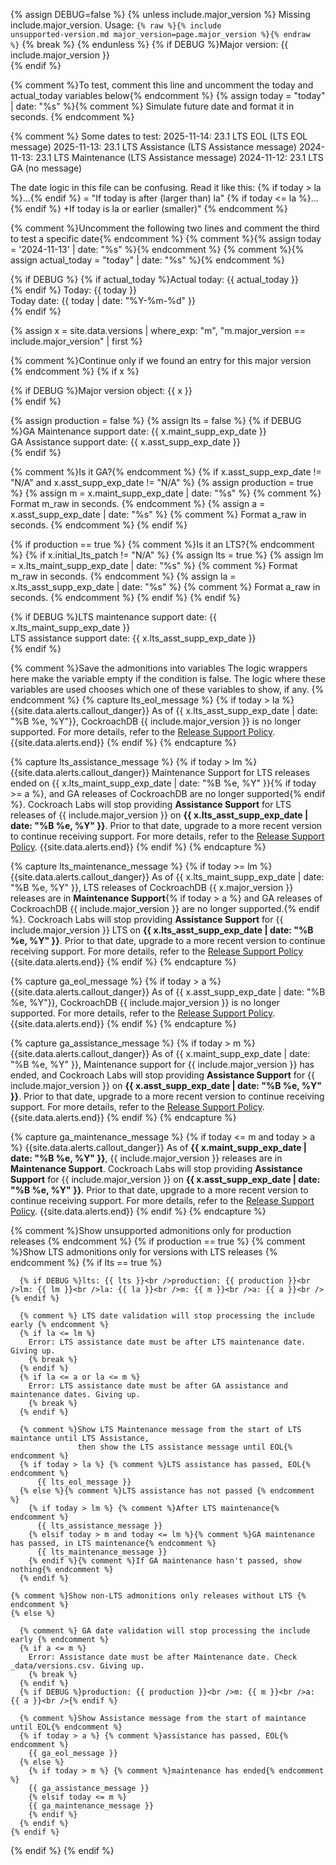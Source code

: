 {% assign DEBUG=false %}
{% unless include.major_version %}
Missing include.major_version. Usage: <code>{% raw %}{% include unsupported-version.md major_version=page.major_version %}{% endraw %}</code>
{% break %}
{% endunless %}
{% if DEBUG %}Major version: {{ include.major_version }}<br />{% endif %}

{% comment %}To test, comment this line and uncomment the today and actual_today variables below{% endcomment %}
{% assign today = "today" | date: "%s" %}{% comment %} Simulate future date and format it in seconds. {% endcomment %}

{% comment %} Some dates to test:
2025-11-14: 23.1 LTS EOL (LTS EOL message)
2025-11-13: 23.1 LTS Assistance (LTS Assistance message)
2024-11-13: 23.1 LTS Maintenance (LTS Assistance message)
2024-11-12: 23.1 LTS GA (no message)

The date logic in this file can be confusing. Read it like this:
{% if today > la %}...{% endif %} = "If today is after (larger than) la"
{% if today <= la %}...{% endif %} +If today is la or earlier (smaller)"
{% endcomment %}

{% comment %}Uncomment the following two lines and comment the third to test a specific date{% endcomment %}
{% comment %}{% assign today = '2024-11-13' | date: "%s" %}{% endcomment %}
{% comment %}{% assign actual_today = "today" | date: "%s" %}{% endcomment %}

{% if DEBUG %}
  {% if actual_today %}Actual today: {{ actual_today }}<br />{% endif %}
Today: {{ today }}<br />
Today date: {{ today | date: "%Y-%m-%d" }} <br />
{% endif %}

{% assign x = site.data.versions | where_exp: "m", "m.major_version == include.major_version" | first %}

{% comment %}Continue only if we found an entry for this major version {% endcomment %}
{% if x %}

  {% if DEBUG %}Major version object: {{ x }}<br />{% endif %}

  {% assign production = false %}
  {% assign lts = false %}
  {% if DEBUG %}GA Maintenance support date: {{ x.maint_supp_exp_date }}<br />GA Assistance support date: {{ x.asst_supp_exp_date }}<br />{% endif %}

  {% comment %}Is it GA?{% endcomment %}
  {% if x.asst_supp_exp_date != "N/A" and x.asst_supp_exp_date != "N/A" %}
    {% assign production = true %}
    {% assign m = x.maint_supp_exp_date | date: "%s" %} {% comment %} Format m_raw in seconds. {% endcomment %}
    {% assign a = x.asst_supp_exp_date | date: "%s" %} {% comment %} Format a_raw in seconds. {% endcomment %}
  {% endif %}

  {% if production == true %}
    {% comment %}Is it an LTS?{% endcomment %}
    {% if x.initial_lts_patch != "N/A" %}
      {% assign lts = true %}
      {% assign lm = x.lts_maint_supp_exp_date | date: "%s" %} {% comment %} Format m_raw in seconds. {% endcomment %}
      {% assign la = x.lts_asst_supp_exp_date | date: "%s" %} {% comment %} Format a_raw in seconds. {% endcomment %}
    {% endif %}
  {% endif %}

  {% if DEBUG %}LTS maintenance support date: {{ x.lts_maint_supp_exp_date }}<br />LTS assistance support date: {{ x.lts_asst_supp_exp_date }}<br />
  {% endif %}

{% comment %}Save the admonitions into variables
             The logic wrappers here make the variable empty
             if the condition is false. The logic where these variables are used chooses which one of these variables to show, if any.
 {% endcomment %}
{% capture lts_eol_message %}
      {% if today > la %}
      {{site.data.alerts.callout_danger}}
      As of {{ x.lts_asst_supp_exp_date | date: "%B %e, %Y"}}, CockroachDB {{ include.major_version }} is no longer supported. For more details, refer to the <a href="https://www.cockroachlabs.com/docs/releases/release-support-policy.html">Release Support Policy</a>.
      {{site.data.alerts.end}}
      {% endif %}
{% endcapture %}

{% capture lts_assistance_message %}
      {% if today > lm %}
      {{site.data.alerts.callout_danger}}
      Maintenance Support for LTS releases ended on {{ x.lts_maint_supp_exp_date | date: "%B %e, %Y" }}{% if today >= a %}, and GA releases of CockroachDB are no longer supported{% endif %}. Cockroach Labs will stop providing <strong>Assistance Support</strong> for LTS releases of {{ include.major_version }} on <strong>{{ x.lts_asst_supp_exp_date | date: "%B %e, %Y" }}</strong>. Prior to that date, upgrade to a more recent version to continue receiving support. For more details, refer to the <a href="https://www.cockroachlabs.com/docs/releases/release-support-policy.html">Release Support Policy</a>.
      {{site.data.alerts.end}}
      {% endif %}
{% endcapture %}

{% capture lts_maintenance_message %}
      {% if today >= lm %}
      {{site.data.alerts.callout_danger}}
      As of {{ x.lts_maint_supp_exp_date | date: "%B %e, %Y" }}, LTS releases of CockroachDB {{ x.major_version }} releases are in <strong>Maintenance Support</strong>{% if today > a %} and GA releases of CockroachDB {{ include.major_version }} are no longer supported.{% endif %}. Cockroach Labs will stop providing <strong>Assistance Support</strong> for {{ include.major_version }} LTS on <strong>{{ x.lts_asst_supp_exp_date | date: "%B %e, %Y" }}</strong>. Prior to that date, upgrade to a more recent version to continue receiving support. For more details, refer to the <a href="https://www.cockroachlabs.com/docs/releases/release-support-policy.html">Release Support Policy</a>
      {{site.data.alerts.end}}
      {% endif %}
{% endcapture %}

{% capture ga_eol_message %}
      {% if today > a %}
      {{site.data.alerts.callout_danger}}
      As of {{ x.asst_supp_exp_date | date: "%B %e, %Y"}}, CockroachDB {{ include.major_version }} is no longer supported. For more details, refer to the <a href="https://www.cockroachlabs.com/docs/releases/release-support-policy.html">Release Support Policy</a>.
      {{site.data.alerts.end}}
      {% endif %}
{% endcapture %}

{% capture ga_assistance_message %}
      {% if today > m %}
      {{site.data.alerts.callout_danger}}
      As of {{ x.maint_supp_exp_date | date: "%B %e, %Y" }}, Maintenance support for {{ include.major_version }} has ended, and Cockroach Labs will stop providing <strong>Assistance Support</strong> for {{ include.major_version }} on <strong>{{ x.asst_supp_exp_date | date: "%B %e, %Y" }}</strong>. Prior to that date, upgrade to a more recent version to continue receiving support. For more details, refer to the <a href="https://www.cockroachlabs.com/docs/releases/release-support-policy.html">Release Support Policy</a>.
      {{site.data.alerts.end}}
      {% endif %}
{% endcapture %}

{% capture ga_maintenance_message %}
      {% if today <= m and today > a %}
      {{site.data.alerts.callout_danger}}
      As of <strong>{{ x.maint_supp_exp_date | date: "%B %e, %Y" }}</strong>, {{ include.major_version }} releases are in <strong>Maintenance Support</strong>. Cockroach Labs will stop providing <strong>Assistance Support</strong> for {{ include.major_version }} on <strong>{{ x.asst_supp_exp_date | date: "%B %e, %Y" }}</strong>. Prior to that date, upgrade to a more recent version to continue receiving support. For more details, refer to the <a href="https://www.cockroachlabs.com/docs/releases/release-support-policy.html">Release Support Policy</a>.
      {{site.data.alerts.end}}
      {% endif %}
{% endcapture %}

  {% comment %}Show unsupported admonitions only for production releases {% endcomment %}
  {% if production == true %}
    {% comment %}Show LTS admonitions only for versions with LTS releases {% endcomment %}
    {% if lts == true %}

      {% if DEBUG %}lts: {{ lts }}<br />production: {{ production }}<br />lm: {{ lm }}<br />la: {{ la }}<br />m: {{ m }}<br />a: {{ a }}<br />{% endif %}

      {% comment %} LTS date validation will stop processing the include early {% endcomment %}
      {% if la <= lm %}
        Error: LTS assistance date must be after LTS maintenance date. Giving up.
        {% break %}
      {% endif %}
      {% if la <= a or la <= m %}
        Error: LTS assistance date must be after GA assistance and maintenance dates. Giving up.
        {% break %}
      {% endif %}

      {% comment %}Show LTS Maintenance message from the start of LTS maintance until LTS Assistance,
                   then show the LTS assistance message until EOL{% endcomment %}
      {% if today > la %} {% comment %}LTS assistance has passed, EOL{% endcomment %}
          {{ lts_eol_message }}
      {% else %}{% comment %}LTS assistance has not passed {% endcomment %}
        {% if today > lm %} {% comment %}After LTS maintenance{% endcomment %}
          {{ lts_assistance_message }}
        {% elsif today > m and today <= lm %}{% comment %}GA maintenance has passed, in LTS maintenance{% endcomment %}
          {{ lts_maintenance_message }}
        {% endif %}{% comment %}If GA maintenance hasn't passed, show nothing{% endcomment %}
      {% endif %}

    {% comment %}Show non-LTS admonitions only releases without LTS {% endcomment %}
    {% else %}

      {% comment %} GA date validation will stop processing the include early {% endcomment %}
      {% if a <= m %}
        Error: Assistance date must be after Maintenance date. Check _data/versions.csv. Giving up.
        {% break %}
      {% endif %}
      {% if DEBUG %}production: {{ production }}<br />m: {{ m }}<br />a: {{ a }}<br />{% endif %}

      {% comment %}Show Assistance message from the start of maintance until EOL{% endcomment %}
      {% if today > a %} {% comment %}assistance has passed, EOL{% endcomment %}
        {{ ga_eol_message }}
      {% else %}
        {% if today > m %} {% comment %}maintenance has ended{% endcomment %}
        {{ ga_assistance_message }}
        {% elsif today <= m %}
        {{ ga_maintenance_message }}
        {% endif %}
      {% endif %}
    {% endif %}

  {% endif %}
{% endif %}
